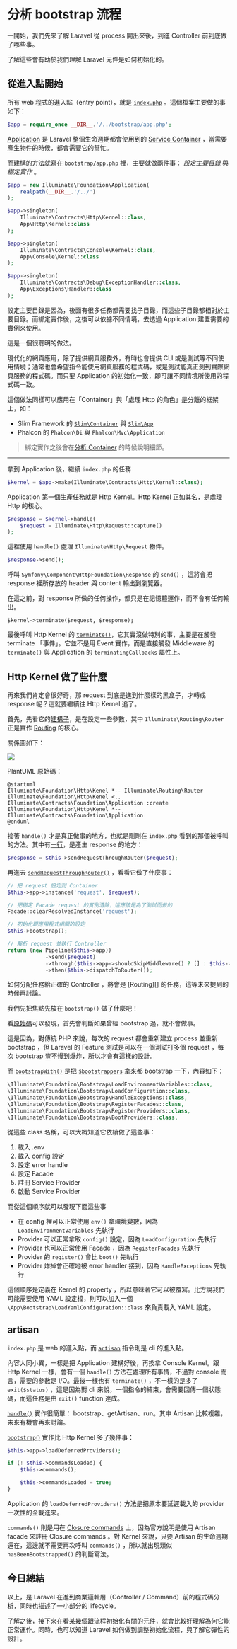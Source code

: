 # 分析 bootstrap 流程

一開始，我們先來了解 Laravel 從 process 開出來後，到進 Controller 前到底做了哪些事。

了解這些會有助於我們理解 Laravel 元件是如何初始化的。

## 從進入點開始

所有 web 程式的進入點（entry point），就是 [`index.php`](https://github.com/laravel/laravel/blob/v5.7.0/public/index.php) 。這個檔案主要做的事如下：

```php
$app = require_once __DIR__.'/../bootstrap/app.php';
```

[Application](https://github.com/laravel/framework/blob/v5.7.6/src/Illuminate/Foundation/Application.php) 是 Laravel 整個生命週期都會使用到的 [Service Container](https://laravel.com/docs/5.7/container) ，當需要產生物件的時候，都會需要它的幫忙。

而建構的方法就寫在 [`bootstrap/app.php`](https://github.com/laravel/laravel/blob/v5.7.0/bootstrap/app.php) 裡，主要就做兩件事： *設定主要目錄* 與 *綁定實作* 。

```php
$app = new Illuminate\Foundation\Application(
    realpath(__DIR__.'/../')
);

$app->singleton(
    Illuminate\Contracts\Http\Kernel::class,
    App\Http\Kernel::class
);

$app->singleton(
    Illuminate\Contracts\Console\Kernel::class,
    App\Console\Kernel::class
);

$app->singleton(
    Illuminate\Contracts\Debug\ExceptionHandler::class,
    App\Exceptions\Handler::class
);
```

設定主要目錄是因為，後面有很多任務都需要找子目錄，而這些子目錄都相對於主要目錄。而綁定實作後，之後可以依據不同情境，去透過 Application 建置需要的實例來使用。

這是一個很聰明的做法。

現代化的網頁應用，除了提供網頁服務外，有時也會提供 CLI 或是測試等不同使用情境；通常也會希望指令能使用網頁服務的程式碼，或是測試能真正測到實際網頁服務的程式碼。而只要 Application 的初始化一致，即可讓不同情境所使用的程式碼一致。

這個做法同樣可以應用在「Container」與「處理 Http 的角色」是分離的框架上，如：

* Slim Framework 的 [`Slim\Container`](https://github.com/slimphp/Slim/blob/3.x/Slim/Container.php) 與 [`Slim\App`](https://github.com/slimphp/Slim/blob/3.x/Slim/App.php)
* Phalcon 的 `Phalcon\Di` 與 `Phalcon\Mvc\Application`

> 綁定實作之後會在[分析 Container][Day03] 的時候說明細節。

---

拿到 Application 後，繼續 `index.php` 的任務

```php
$kernel = $app->make(Illuminate\Contracts\Http\Kernel::class);
```

Application 第一個生產任務就是 Http Kernel。Http Kernel 正如其名，是處理 Http 的核心。

```php
$response = $kernel->handle(
    $request = Illuminate\Http\Request::capture()
);
```

這裡使用 `handle()` 處理 `Illuminate\Http\Request` 物件。

```php
$response->send();
```

呼叫 `Symfony\Component\HttpFoundation\Response` 的 `send()` ，這將會把 response 裡所存放的 header 與 content 輸出到瀏覽器。

在這之前，對 response 所做的任何操作，都只是在記憶體運作，而不會有任何輸出。

```
$kernel->terminate($request, $response);
```

最後呼叫 Http Kernel 的 [`terminate()`](https://github.com/laravel/framework/blob/v5.7.6/src/Illuminate/Foundation/Http/Kernel.php#L187-L192)，它其實沒做特別的事，主要是在觸發 terminate 「事件」。它並不是用 Event 實作，而是直接觸發 Middleware 的 `terminate()` 與 Application 的 `terminatingCallbacks` 屬性上。

## Http Kernel 做了些什麼

再來我們肯定會很好奇，那 request 到底是進到什麼樣的黑盒子，才轉成 response 呢？這就要繼續往 Http Kernel 追了。

首先，先看它的[建構子](https://github.com/laravel/framework/blob/v5.7.6/src/Illuminate/Foundation/Http/Kernel.php#L89-L103)，是在設定一些參數，其中 `Illuminate\Routing\Router` 正是實作 [Routing](https://laravel.com/docs/5.7/routing) 的核心。

關係圖如下：

![](http://www.plantuml.com/plantuml/png/SoWkIImgAStDuVBCoIdDpSnBB4cDSSilpKj9BCdCpulnA2afYF5EpKlDKT3IrLL0KXIKNrgIcPSEfbEB26ktqTD3rkwSdrTIb9XSKeoitB6W82Sp6SnMi4ekIWKg9D5TX0tcSaZDIm5w6000)

PlantUML 原始碼：

```
@startuml
Illuminate\Foundation\Http\Kenel *-- Illuminate\Routing\Router
Illuminate\Foundation\Http\Kenel <.. Illuminate\Contracts\Foundation\Application :create
Illuminate\Foundation\Http\Kenel *-- Illuminate\Contracts\Foundation\Application
@enduml
```

接著 `handle()` 才是真正做事的地方，也就是剛剛在 `index.php` 看到的那個被呼叫的方法。其中有[一行](https://github.com/laravel/framework/blob/v5.7.6/src/Illuminate/Foundation/Http/Kernel.php#L116)，是產生 response 的地方：

```php
$response = $this->sendRequestThroughRouter($request);
```

再進去 [`sendRequestThroughRouter()`](https://github.com/laravel/framework/blob/v5.7.6/src/Illuminate/Foundation/Http/Kernel.php#L140-L152) ，看看它做了什麼事：

```php
// 把 request 設定到 Container
$this->app->instance('request', $request);

// 把綁定 Facade request 的實例清除，這應該是為了測試而做的 
Facade::clearResolvedInstance('request');

// 初始化跟應用程式相關的設定
$this->bootstrap();

// 解析 request 並執行 Controller
return (new Pipeline($this->app))
            ->send($request)
            ->through($this->app->shouldSkipMiddleware() ? [] : $this->middleware)
            ->then($this->dispatchToRouter());
```

如何分配任務給正確的 Controller ，將會是 [Routing][] 的任務，這等未來提到的時候再討論。

我們先把焦點先放在 `bootstrap()` 做了什麼吧！

看[原始碼](https://github.com/laravel/framework/blob/v5.7.6/src/Illuminate/Foundation/Http/Kernel.php#L154-L164)可以發現，首先會判斷如果曾經 bootstrap 過，就不會做事。

這是因為，對傳統 PHP 來說，每次的 request 都會重新建立 process 並重新 bootstrap ，但 Laravel 的 Feature 測試是可以在一個測試打多個 request ，每次 bootstrap 豈不慢到爆炸，所以才會有這樣的設計。

而 [`bootstrapWith()`](https://github.com/laravel/framework/blob/v5.7.6/src/Illuminate/Foundation/Application.php#L199-L210) 是把 [`$bootstrappers`](https://github.com/laravel/framework/blob/v5.7.6/src/Illuminate/Foundation/Http/Kernel.php#L36-L43) 拿來都 bootstrap 一下，內容如下：

```php
\Illuminate\Foundation\Bootstrap\LoadEnvironmentVariables::class,
\Illuminate\Foundation\Bootstrap\LoadConfiguration::class,
\Illuminate\Foundation\Bootstrap\HandleExceptions::class,
\Illuminate\Foundation\Bootstrap\RegisterFacades::class,
\Illuminate\Foundation\Bootstrap\RegisterProviders::class,
\Illuminate\Foundation\Bootstrap\BootProviders::class,
```

從這些 class 名稱，可以大概知道它依續做了這些事：

1. 載入 .env
2. 載入 config 設定
3. 設定 error handle
4. 設定 Facade
5. 註冊 Service Provider
6. 啟動 Service Provider

而從這個順序就可以發現下面這些事

* 在 config 裡可以正常使用 `env()` 拿環境變數，因為 `LoadEnvironmentVariables` 先執行
* Provider 可以正常拿取 `config()` 設定，因為 `LoadConfiguration` 先執行
* Provider 也可以正常使用 Facade ，因為 `RegisterFacades` 先執行
* Provider 的 `register()` 會比 `boot()` 先執行
* Provider 炸掉會正確地被 error handler 接到，因為 `HandleExceptions` 先執行

這個順序是定義在 Kernel 的 property ，所以意味著它可以被覆寫。比方說我們可能需要使用 YAML 設定檔，則可以加入一個 `\App\Bootstrap\LoadYamlConfiguration::class` 來負責載入 YAML 設定。 

## artisan

`index.php` 是 web 的進入點，而 [`artisan`](https://github.com/laravel/laravel/blob/v5.7.0/artisan) 指令則是 cli 的進入點。

內容大同小異，一樣是把 Application 建構好後，再換拿 Console Kernel。跟 Http Kernel 一樣，會有一個 `handle()` 方法在處理所有事情，不過對 console 而言，需要的參數是 I/O。最後一樣也有 `terminate()` ，不一樣的是多了 `exit($status)` ，這是因為對 cli 來說，一個指令的結束，會需要回傳一個狀態碼，而這任務是由 `exit()` function 達成。

[`handle()`](https://github.com/laravel/framework/blob/5.7/src/Illuminate/Foundation/Console/Kernel.php#L117-L138) 實作很簡單： bootstrap、getArtisan、run。其中 Artisan 比較複雜，未來有機會再來討論。

[`bootstrap`()](https://github.com/laravel/framework/blob/5.7/src/Illuminate/Foundation/Console/Kernel.php#L294-L307) 實作比 Http Kernel 多了幾件事：

```php
$this->app->loadDeferredProviders();

if (! $this->commandsLoaded) {
    $this->commands();

    $this->commandsLoaded = true;
}
```

Application 的 `loadDeferredProviders()` 方法是把原本要延遲載入的 provider 一次性的全載進來。

`commands()` 則是用在 [Closure commands](https://laravel.com/docs/5.7/artisan#closure-commands) 上，因為官方說明是使用 Artisan facade 來註冊 Closure commands 。對 Kernel 來說，只要 Artisan 的生命週期還在，這邊就不需要再次呼叫 `commands()` ，所以就出現類似 `hasBeenBootstrapped()` 的判斷寫法。

## 今日總結

以上，是 Laravel 在進到商業邏輯層（Controller / Command）前的程式碼分析，同時也描述了一小部分的 lifecycle。

了解之後，接下來在看某幾個跟流程初始化有關的元件，就會比較好理解為何它能正常運作。同時，也可以知道 Laravel 如何做到調整初始化流程，與了解它彈性的設計。

[Day03]: day03.md
